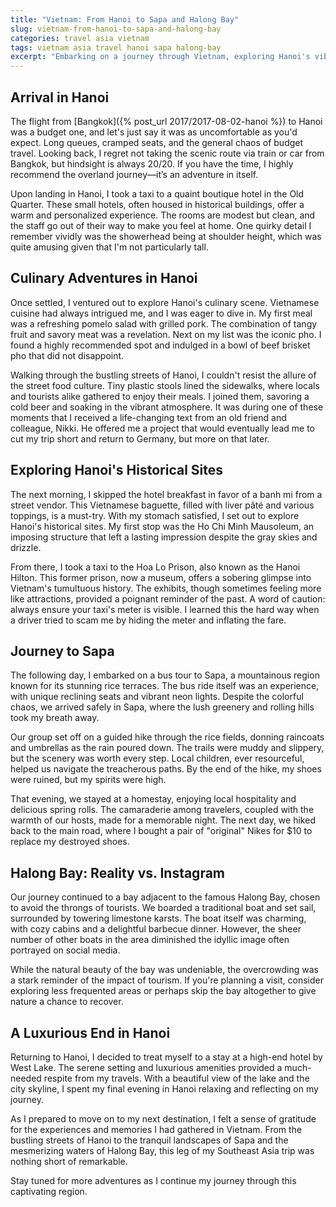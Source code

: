```yaml
---
title: "Vietnam: From Hanoi to Sapa and Halong Bay"
slug: vietnam-from-hanoi-to-sapa-and-halong-bay
categories: travel asia vietnam
tags: vietnam asia travel hanoi sapa halong-bay
excerpt: "Embarking on a journey through Vietnam, exploring Hanoi's vibrant streets, the lush landscapes of Sapa, and the serene waters of Halong Bay."
---
```


## Arrival in Hanoi

The flight from [Bangkok]({% post_url 2017/2017-08-02-hanoi %}) to Hanoi was a budget one, and let's just say it was as uncomfortable as you'd expect. Long queues, cramped seats, and the general chaos of budget travel. Looking back, I regret not taking the scenic route via train or car from Bangkok, but hindsight is always 20/20. If you have the time, I highly recommend the overland journey—it’s an adventure in itself.

Upon landing in Hanoi, I took a taxi to a quaint boutique hotel in the Old Quarter. These small hotels, often housed in historical buildings, offer a warm and personalized experience. The rooms are modest but clean, and the staff go out of their way to make you feel at home. One quirky detail I remember vividly was the showerhead being at shoulder height, which was quite amusing given that I'm not particularly tall.

## Culinary Adventures in Hanoi

Once settled, I ventured out to explore Hanoi's culinary scene. Vietnamese cuisine had always intrigued me, and I was eager to dive in. My first meal was a refreshing pomelo salad with grilled pork. The combination of tangy fruit and savory meat was a revelation. Next on my list was the iconic pho. I found a highly recommended spot and indulged in a bowl of beef brisket pho that did not disappoint.

Walking through the bustling streets of Hanoi, I couldn't resist the allure of the street food culture. Tiny plastic stools lined the sidewalks, where locals and tourists alike gathered to enjoy their meals. I joined them, savoring a cold beer and soaking in the vibrant atmosphere. It was during one of these moments that I received a life-changing text from an old friend and colleague, Nikki. He offered me a project that would eventually lead me to cut my trip short and return to Germany, but more on that later.

## Exploring Hanoi's Historical Sites

The next morning, I skipped the hotel breakfast in favor of a banh mi from a street vendor. This Vietnamese baguette, filled with liver pâté and various toppings, is a must-try. With my stomach satisfied, I set out to explore Hanoi's historical sites. My first stop was the Ho Chi Minh Mausoleum, an imposing structure that left a lasting impression despite the gray skies and drizzle.

From there, I took a taxi to the Hoa Lo Prison, also known as the Hanoi Hilton. This former prison, now a museum, offers a sobering glimpse into Vietnam's tumultuous history. The exhibits, though sometimes feeling more like attractions, provided a poignant reminder of the past. A word of caution: always ensure your taxi's meter is visible. I learned this the hard way when a driver tried to scam me by hiding the meter and inflating the fare.

## Journey to Sapa

The following day, I embarked on a bus tour to Sapa, a mountainous region known for its stunning rice terraces. The bus ride itself was an experience, with unique reclining seats and vibrant neon lights. Despite the colorful chaos, we arrived safely in Sapa, where the lush greenery and rolling hills took my breath away.

Our group set off on a guided hike through the rice fields, donning raincoats and umbrellas as the rain poured down. The trails were muddy and slippery, but the scenery was worth every step. Local children, ever resourceful, helped us navigate the treacherous paths. By the end of the hike, my shoes were ruined, but my spirits were high.

That evening, we stayed at a homestay, enjoying local hospitality and delicious spring rolls. The camaraderie among travelers, coupled with the warmth of our hosts, made for a memorable night. The next day, we hiked back to the main road, where I bought a pair of "original" Nikes for $10 to replace my destroyed shoes.

## Halong Bay: Reality vs. Instagram

Our journey continued to a bay adjacent to the famous Halong Bay, chosen to avoid the throngs of tourists. We boarded a traditional boat and set sail, surrounded by towering limestone karsts. The boat itself was charming, with cozy cabins and a delightful barbecue dinner. However, the sheer number of other boats in the area diminished the idyllic image often portrayed on social media.

While the natural beauty of the bay was undeniable, the overcrowding was a stark reminder of the impact of tourism. If you're planning a visit, consider exploring less frequented areas or perhaps skip the bay altogether to give nature a chance to recover.

## A Luxurious End in Hanoi

Returning to Hanoi, I decided to treat myself to a stay at a high-end hotel by West Lake. The serene setting and luxurious amenities provided a much-needed respite from my travels. With a beautiful view of the lake and the city skyline, I spent my final evening in Hanoi relaxing and reflecting on my journey.

As I prepared to move on to my next destination, I felt a sense of gratitude for the experiences and memories I had gathered in Vietnam. From the bustling streets of Hanoi to the tranquil landscapes of Sapa and the mesmerizing waters of Halong Bay, this leg of my Southeast Asia trip was nothing short of remarkable.

Stay tuned for more adventures as I continue my journey through this captivating region.
